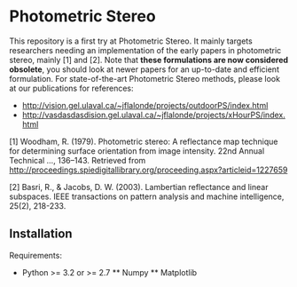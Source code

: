 Photometric Stereo
==================

This repository is a first try at Photometric Stereo. It mainly targets researchers needing an implementation of the early papers in photometric stereo, mainly [1] and [2]. Note that **these formulations are now considered obsolete**, you should look at newer papers for an up-to-date and efficient formulation. For state-of-the-art Photometric Stereo methods, please look at our publications for references:

* http://vision.gel.ulaval.ca/~jflalonde/projects/outdoorPS/index.html
* http://vasdasdasdision.gel.ulaval.ca/~jflalonde/projects/xHourPS/index.html


[1] Woodham, R. (1979). Photometric stereo: A reflectance map technique for determining surface orientation from image intensity. 22nd Annual Technical …, 136–143. Retrieved from http://proceedings.spiedigitallibrary.org/proceeding.aspx?articleid=1227659

[2] Basri, R., & Jacobs, D. W. (2003). Lambertian reflectance and linear subspaces. IEEE transactions on pattern analysis and machine intelligence, 25(2), 218-233.


Installation
------------

Requirements:

* Python >= 3.2 or >= 2.7
** Numpy
** Matplotlib
